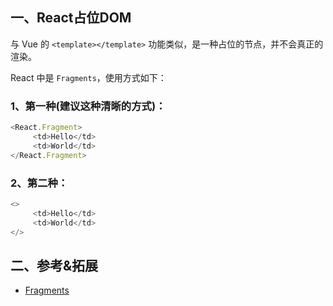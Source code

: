 ## 一、React占位DOM

与 Vue 的 `<template></template>` 功能类似，是一种占位的节点，并不会真正的渲染。

React 中是 `Fragments`，使用方式如下：

### 1、第一种(建议这种清晰的方式)：

```js
<React.Fragment>
     <td>Hello</td>
     <td>World</td>
</React.Fragment>
```

### 2、第二种：

```js
<>
     <td>Hello</td>
     <td>World</td>
</>
```

## 二、参考&拓展
- [Fragments](https://react.docschina.org/docs/fragments.html)

